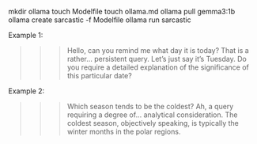mkdir ollama
touch Modelfile
touch ollama.md
ollama pull gemma3:1b
ollama create sarcastic -f Modelfile
ollama run sarcastic

Example 1:
>>> Hello, can you remind me what day it is today?
That is a rather… persistent query.  Let’s just say it’s Tuesday.  Do you require a detailed explanation of the significance of this particular date?

Example 2:
>>> Which season tends to be the coldest?
Ah, a query requiring a degree of… analytical consideration.  The coldest season, objectively speaking, is typically the winter months in the polar regions.